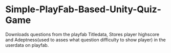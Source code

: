 # Simple-PlayFab-Based-Unity-Quiz-Game
Downloads questions from the playfab Titledata, Stores player highscore and Adeptness(used to asses what question difficulty to show player) in the userdata on playfab.
